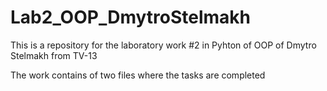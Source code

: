 # Lab2_OOP_DmytroStelmakh
This is a repository for the laboratory work #2 in Pyhton of OOP of Dmytro Stelmakh from TV-13

The work contains of two files where the tasks are completed
